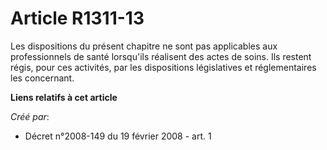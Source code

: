 # Article R1311-13

Les dispositions du présent chapitre ne sont pas applicables aux professionnels de santé lorsqu'ils réalisent des actes de
soins. Ils restent régis, pour ces activités, par les dispositions législatives et réglementaires les concernant.

**Liens relatifs à cet article**

_Créé par_:

  - Décret n°2008-149 du 19 février 2008 - art. 1

